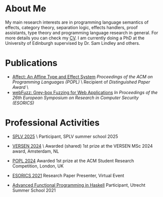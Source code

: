 # About Me

My main research interests are in programming language semantics of effects,
category theory, separation logic, effects handlers, proof assistants, type theory
and programming language research in general.
For more details you can check my [CV](/curriculum_vitae.pdf).
I am currently doing a PhD at the University of Edinburgh supervised by Dr. Sam Lindley and others.

# Publications

- [Affect: An Affine Type and Effect System](https://dl.acm.org/doi/10.1145/3704841)
  *Proceedings of the ACM on Programming Languages (POPL)* \\
  Recipient of *Distinguished Paper Award* \\
- [webFuzz: Grey-box Fuzzing for Web Applications](https://doi.org/10.1007/978-3-030-88418-5_8)
  *In Proceedings of the 26th European Symposium on Research in Computer Security (ESORICS)*

# Professional Activities

- [SPLV 2025](https://spli.scot/splv/2025-edinburgh/) \\
   Participant, SPLV summer school 2025

- [VERSEN 2024](https://www.versen.nl/news_items/versen-best-master-2025/) \\
   Awarded (shared) 1st prize at the VERSEN MSc 2024 award, Amsterdam, NL

- [POPL 2024](https://popl24.sigplan.org/track/POPL-2024-student-research-competition)
   Awarded 1st prize at the ACM Student Research Competition, London, UK

- [ESORICS 2021](https://esorics2021.athene-center.de/)
   Research Paper Presenter, Virtual Event

- [Advanced Functional Programming in Haskell](https://uu-afp.github.io/)
   Participant, Utrecht Summer School 2021
